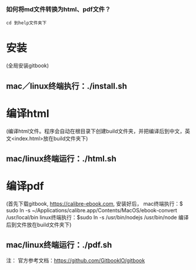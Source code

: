 ### 如何将md文件转换为html、pdf文件？

 ```
 cd 到help文件夹下

 ```

# 安装     
(全局安装gitbook)

mac／linux终端执行：./install.sh
------


# 编译html  
(编译html文件。程序会自动在根目录下创建build文件夹，并把编译后到中文，英文<index.html>放在build文件夹下)


mac/linux终端运行：./html.sh
-------



# 编译pdf
(首先下载gitbook,  https://calibre-ebook.com, 安装好后，
  mac终端执行：$ sudo ln -s ~/Applications/calibre.app/Contents/MacOS/ebook-convert /usr/local/bin
  linux终端执行：$sudo ln -s /usr/bin/nodejs /usr/bin/node
  编译后到文件放在build文件夹下)

mac/linux终端运行：./pdf.sh
-------



注：
官方参考文档：https://github.com/GitbookIO/gitbook
